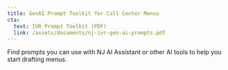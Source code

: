 ```yaml
---
title: GenAI Prompt Toolkit for Call Center Menus
cta:
  text: IVR Prompt Toolkit (PDF)
  link: /assets/documents/nj-ivr-gen-ai-prompts.pdf
---
```


Find prompts you can use with NJ AI Assistant or other AI tools to help you start drafting menus.

